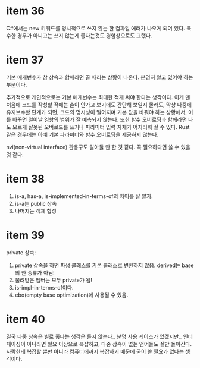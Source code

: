 # item 36

C#에서는 new 키워드를 명시적으로 쓰지 않는 한 컴파일 에러가 나오게 되어 있다. 특수한 경우가 아니고는 쓰지 않는게 좋다는것도 경험상으로도 그랬다.

# item 37

기본 매개변수가 참 상속과 함께라면 골 때리는 상황이 나온다. 분명히 알고 있어야 하는 부분이다.

추가적으로 개인적으로는 기본 매개변수는 최대한 적게 써야 한다는 생각이다. 이게 맨 처음에 코드를 작성할 적에는 손이 안가고 보기에도 간단해 보일지 몰라도, 막상 나중에 유지보수할 단계가 되면, 코드의 명시성이 떨어지며 기본 값을 바꿔야 하는 상황에서, 이를 바꾸면 일어날 영향의 범위가 잘 예측되지 않는다. 또한 함수 오버로딩과 함께라면 나도 모르게 잘못된 오버로드를 쓰거나 파라미터 입력 자체가 어지러워 질 수 있다. Rust 같은 경우에는 아예 기본 파라미터와 함수 오버로딩을 제공하지 않는다.

nvi(non-virtual interface) 관용구도 알아둘 만 한 것 같다. 꼭 필요하다면 쓸 수 있을 것 같다.

# item 38

1. is-a, has-a, is-implemented-in-terms-of의 차이를 잘 알자.
2. is-a는 public 상속
3. 나머지는 객체 합성

# item 39

private 상속:
1. private 상속을 하면 파생 클래스를 기본 클래스로 변환하지 않음. derived는 base의 한 종류가 아님!
2. 물려받은 멤버는 모두 private가 됨!
3. is-impl-in-terms-of이다.
4. ebo(empty base optimization)에 사용될 수 있음.

# item 40

결국 다중 상속은 별로 좋다는 생각은 들지 않는다.. 분명 사용 케이스가 있겠지만..
인터페이싱이 아니라면 필요 이상으로 복잡하고, 다중 상속이 없는 언어들도 잘만 돌아간다. 사람한테 복잡할 뿐만 아니라 컴퓨터에까지 복잡하기 때문에 굳이 쓸 필요가 없다는 생각이다.

